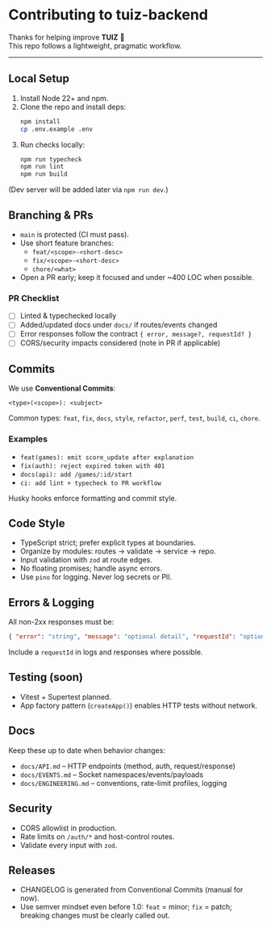 # Contributing to tuiz-backend

Thanks for helping improve **TUIZ** 🎉  
This repo follows a lightweight, pragmatic workflow.

---

## Local Setup

1. Install Node 22+ and npm.
2. Clone the repo and install deps:
   ```bash
   npm install
   cp .env.example .env
   ```
3. Run checks locally:
   ```bash
   npm run typecheck
   npm run lint
   npm run build
   ```

(Dev server will be added later via `npm run dev`.)

## Branching & PRs

- `main` is protected (CI must pass).
- Use short feature branches:
  - `feat/<scope>-<short-desc>`
  - `fix/<scope>-<short-desc>`
  - `chore/<what>`
- Open a PR early; keep it focused and under ~400 LOC when possible.

### PR Checklist

- [ ] Linted & typechecked locally
- [ ] Added/updated docs under `docs/` if routes/events changed
- [ ] Error responses follow the contract `{ error, message?, requestId? }`
- [ ] CORS/security impacts considered (note in PR if applicable)

## Commits

We use **Conventional Commits**:

```
<type>(<scope>): <subject>
```

Common types: `feat`, `fix`, `docs`, `style`, `refactor`, `perf`, `test`, `build`, `ci`, `chore`.

### Examples

- `feat(games): emit score_update after explanation`
- `fix(auth): reject expired token with 401`
- `docs(api): add /games/:id/start`
- `ci: add lint + typecheck to PR workflow`

Husky hooks enforce formatting and commit style.

## Code Style

- TypeScript strict; prefer explicit types at boundaries.
- Organize by modules: routes → validate → service → repo.
- Input validation with `zod` at route edges.
- No floating promises; handle async errors.
- Use `pino` for logging. Never log secrets or PII.

## Errors & Logging

All non-2xx responses must be:

```json
{ "error": "string", "message": "optional detail", "requestId": "optional" }
```

Include a `requestId` in logs and responses where possible.

## Testing (soon)

- Vitest + Supertest planned.
- App factory pattern (`createApp()`) enables HTTP tests without network.

## Docs

Keep these up to date when behavior changes:

- `docs/API.md` – HTTP endpoints (method, auth, request/response)
- `docs/EVENTS.md` – Socket namespaces/events/payloads
- `docs/ENGINEERING.md` – conventions, rate-limit profiles, logging

## Security

- CORS allowlist in production.
- Rate limits on `/auth/*` and host-control routes.
- Validate every input with `zod`.

## Releases

- CHANGELOG is generated from Conventional Commits (manual for now).
- Use semver mindset even before 1.0: `feat` = minor; `fix` = patch; breaking changes must be clearly called out.
